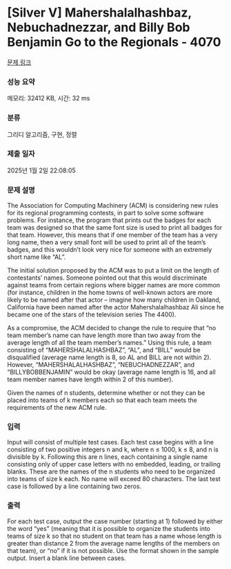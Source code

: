 # [Silver V] Mahershalalhashbaz, Nebuchadnezzar, and Billy Bob Benjamin Go to the Regionals - 4070 

[문제 링크](https://www.acmicpc.net/problem/4070) 

### 성능 요약

메모리: 32412 KB, 시간: 32 ms

### 분류

그리디 알고리즘, 구현, 정렬

### 제출 일자

2025년 1월 2일 22:08:05

### 문제 설명

<p>The Association for Computing Machinery (ACM) is considering new rules for its regional programming contests, in part to solve some software problems. For instance, the program that prints out the badges for each team was designed so that the same font size is used to print all badges for that team. However, this means that if one member of the team has a very long name, then a very small font will be used to print all of the team’s badges, and this wouldn’t look very nice for someone with an extremely short name like “AL”.</p>

<p>The initial solution proposed by the ACM was to put a limit on the length of contestants’ names. Someone pointed out that this would discriminate against teams from certain regions where bigger names are more common (for instance, children in the home towns of well-known actors are more likely to be named after that actor – imagine how many children in Oakland, California have been named after the actor Mahershalalhashbaz Ali since he became one of the stars of the television series The 4400).</p>

<p>As a compromise, the ACM decided to change the rule to require that “no team member’s name can have length more than two away from the average length of all the team member’s names.” Using this rule, a team consisting of “MAHERSHALALHASHBAZ”, “AL”, and “BILL” would be disqualified (average name length is 8, so AL and BILL are not within 2). However, “MAHERSHALALHASHBAZ”, “NEBUCHADNEZZAR”, and “BILLYBOBBENJAMIN” would be okay (average name length is 16, and all team member names have length within 2 of this number).</p>

<p>Given the names of n students, determine whether or not they can be placed into teams of k members each so that each team meets the requirements of the new ACM rule.</p>

### 입력 

 <p>Input will consist of multiple test cases. Each test case begins with a line consisting of two positive integers n and k, where n ≤ 1000, k ≤ 8, and n is divisible by k. Following this are n lines, each containing a single name consisting only of upper case letters with no embedded, leading, or trailing blanks. These are the names of the n students who need to be organized into teams of size k each. No name will exceed 80 characters. The last test case is followed by a line containing two zeros.</p>

### 출력 

 <p>For each test case, output the case number (starting at 1) followed by either the word “yes” (meaning that it is possible to organize the students into teams of size k so that no student on that team has a name whose length is greater than distance 2 from the average name lengths of the members on that team), or “no” if it is not possible. Use the format shown in the sample output. Insert a blank line between cases.</p>

